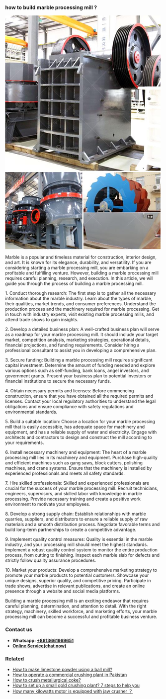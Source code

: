 <h3>how to build marble processing mill ?</h3><img src='1701746091.jpg' alt=''><p>Marble is a popular and timeless material for construction, interior design, and art. It is known for its elegance, durability, and versatility. If you are considering starting a marble processing mill, you are embarking on a profitable and fulfilling venture. However, building a marble processing mill requires careful planning, research, and execution. In this article, we will guide you through the process of building a marble processing mill.</p><p>1. Conduct thorough research: The first step is to gather all the necessary information about the marble industry. Learn about the types of marble, their qualities, market trends, and consumer preferences. Understand the production process and the machinery required for marble processing. Get in touch with industry experts, visit existing marble processing mills, and attend trade shows to gain insights.</p><p>2. Develop a detailed business plan: A well-crafted business plan will serve as a roadmap for your marble processing mill. It should include your target market, competition analysis, marketing strategies, operational details, financial projections, and funding requirements. Consider hiring a professional consultant to assist you in developing a comprehensive plan.</p><p>3. Secure funding: Building a marble processing mill requires significant capital investment. Determine the amount of funding needed and explore various options such as self-funding, bank loans, angel investors, and government grants. Present your business plan to potential investors or financial institutions to secure the necessary funds.</p><p>4. Obtain necessary permits and licenses: Before commencing construction, ensure that you have obtained all the required permits and licenses. Contact your local regulatory authorities to understand the legal obligations and ensure compliance with safety regulations and environmental standards.</p><p>5. Build a suitable location: Choose a location for your marble processing mill that is easily accessible, has adequate space for machinery and equipment, and has a reliable supply of water and electricity. Engage with architects and contractors to design and construct the mill according to your requirements.</p><p>6. Install necessary machinery and equipment: The heart of a marble processing mill lies in its machinery and equipment. Purchase high-quality and efficient machines such as gang saws, block cutters, polishing machines, and crane systems. Ensure that the machinery is installed by experienced professionals and meets all safety standards.</p><p>7. Hire skilled professionals: Skilled and experienced professionals are crucial for the success of your marble processing mill. Recruit technicians, engineers, supervisors, and skilled labor with knowledge in marble processing. Provide necessary training and create a positive work environment to motivate your employees.</p><p>8. Develop a strong supply chain: Establish relationships with marble quarries, suppliers, and distributors to ensure a reliable supply of raw materials and a smooth distribution process. Negotiate favorable terms and build long-term partnerships to create a competitive advantage.</p><p>9. Implement quality control measures: Quality is essential in the marble industry, and your processing mill should meet the highest standards. Implement a robust quality control system to monitor the entire production process, from cutting to finishing. Inspect each marble slab for defects and strictly follow quality assurance procedures.</p><p>10. Market your products: Develop a comprehensive marketing strategy to promote your marble products to potential customers. Showcase your unique designs, superior quality, and competitive pricing. Participate in trade shows, advertise in relevant publications, and create an online presence through a website and social media platforms.</p><p>Building a marble processing mill is an exciting endeavor that requires careful planning, determination, and attention to detail. With the right strategy, machinery, skilled workforce, and marketing efforts, your marble processing mill can become a successful and profitable business venture.</p><h3>Contact us</h3><ul><li><strong>Whatsapp:&nbsp;<a href="https://wa.me/8613661969651">+8613661969651</a></strong></li><li><a href="https://swt.shibang-china.com/?git&amp;zhl&amp;how to build marble processing mill "><strong>Online Service(chat now)</strong></a></li></ul><h3>Related</h3><ul><li><a href='How to make limestone powder using a ball mill.md'>How to make limestone powder using a ball mill?</a></li><li><a href='How to operate a commercial crushing plant in Pakistan.md'>How to operate a commercial crushing plant in Pakistan</a></li><li><a href='How to crush metallurgical coke.md'>How to crush metallurgical coke?</a></li><li><a href='How to set up a small gold crushing plant 7 steps to help you.md'>How to set up a small gold crushing plant? 7 steps to help you</a></li><li><a href='How many kilowatts motor is equipped with jaw crusher ？.md'>How many kilowatts motor is equipped with jaw crusher ？</a></li></ul>
